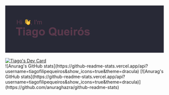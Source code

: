 ![MasterHead](header.png)


<section>
  <div>
    <a href="https://app.daily.dev/tiagoqueiros"><img src="https://api.daily.dev/devcards/v2/eXvYfD4Oz1GOWoTvhPswi.png?type=default&r=hvn" width="256" alt="Tiago's Dev Card"/></a>
  </div>
  <div>
    ![Anurag's GitHub stats](https://github-readme-stats.vercel.app/api?username=tiagofilipequeiros&show_icons=true&theme=dracula)
    [![Anurag's GitHub stats](https://github-readme-stats.vercel.app/api?username=tiagofilipequeiros&show_icons=true&theme=dracula)](https://github.com/anuraghazra/github-readme-stats)
  </div>
</section>


<!--
**tiagofilipequeiros/tiagofilipequeiros** is a ✨ _special_ ✨ repository because its `README.md` (this file) appears on your GitHub profile.

Here are some ideas to get you started:

- 🔭 I’m currently working on ...
- 🌱 I’m currently learning ...
- 👯 I’m looking to collaborate on ...
- 🤔 I’m looking for help with ...
- 💬 Ask me about ...
- 📫 How to reach me: ...
- 😄 Pronouns: ...
- ⚡ Fun fact: ...
-->
